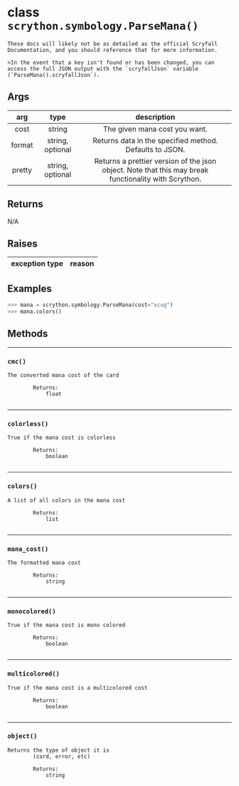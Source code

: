 # **class** `scrython.symbology.ParseMana()`

    These docs will likely not be as detailed as the official Scryfall Documentation, and you should reference that for more information.

    >In the event that a key isn't found or has been changed, you can access the full JSON output with the `scryfallJson` variable (`ParseMana().scryfallJson`).
    
## Args

|arg|type|description|
|:---:|:---:|:---:|
|cost|string|The given mana cost you want.|
|format|string, optional|Returns data in the specified method. Defaults to JSON.|
|pretty|string, optional|Returns a prettier version of the json object. Note that this may break functionality with Scrython.|

## Returns
N/A

## Raises

|exception type|reason|
|:---:|:---:|

## Examples
```python
>>> mana = scrython.symbology.ParseMana(cost="xcug") 
>>> mana.colors() 
```

## Methods

---
### `cmc()`

```
The converted mana cost of the card 
        
        Returns:
            float
        
```
---
### `colorless()`

```
True if the mana cost is colorless
        
        Returns:
            boolean
        
```
---
### `colors()`

```
A list of all colors in the mana cost
        
        Returns:
            list
        
```
---
### `mana_cost()`

```
The formatted mana cost
        
        Returns:
            string
        
```
---
### `monocolored()`

```
True if the mana cost is mono colored
        
        Returns:
            boolean
        
```
---
### `multicolored()`

```
True if the mana cost is a multicolored cost
        
        Returns:
            boolean
        
```
---
### `object()`

```
Returns the type of object it is
        (card, error, etc)

        Returns:
            string
        
```